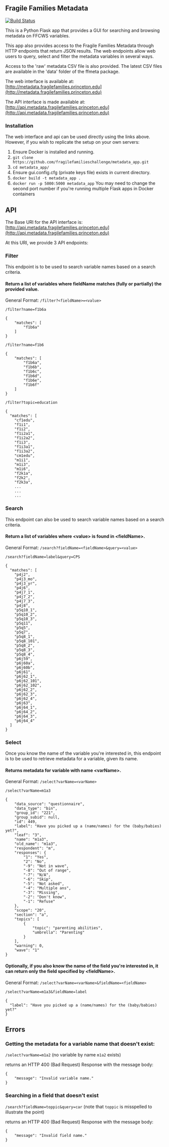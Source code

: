 ## Fragile Families Metadata

[![Build Status](https://travis-ci.org/fragilefamilieschallenge/metadata_app.svg?branch=master)](https://travis-ci.org/fragilefamilieschallenge/metadata_app)

This is a Python Flask app that provides a GUI for searching and browsing metadata on FFCWS variables.

This app also provides access to the Fragile Families Metadata through HTTP endpoints that return JSON results. The web endpoints allow web users to query, select and filter the metadata variables in several ways.

Access to the 'raw' metadata CSV file is also provided. The latest CSV files are available in the 'data' folder of the ffmeta package.

The web interface is available at:
[http://metadata.fragilefamilies.princeton.edu](http://metadata.fragilefamilies.princeton.edu)

The API interface is made available at:
[http://api.metadata.fragilefamilies.princeton.edu](http://api.metadata.fragilefamilies.princeton.edu)

### Installation

The web interface and api can be used directly using the links above. However, if you wish to replicate the setup on your own servers:

1. Ensure Docker is installed and running.
2. `git clone https://github.com/fragilefamilieschallenge/metadata_app.git`
3. `cd metadata_app/`
4. Ensure gui.config.cfg (private keys file) exists in current directory.
5. `docker build -t metadata_app .`
6. `docker run -p 5000:5000 metadata_app` You may need to change the second port number if you're running multiple Flask apps in Docker containers

## API

The Base URI for the API interface is:
[http://api.metadata.fragilefamilies.princeton.edu](http://api.metadata.fragilefamilies.princeton.edu)

At this URI, we provide 3 API endpoints:

### Filter
This endpoint is to be used to search variable names based on a search criteria.

#### Return a list of variables where fieldName matches (fully or partially) the provided value.
General Format: `/filter?<fieldName>=<value>`

`/filter?name=f1b6a`
```
{
    "matches": [
        "f1b6a"
    ]
}
```

`/filter?name=f1b6`
```
{
    "matches": [
        "f1b6a",
        "f1b6b",
        "f1b6c",
        "f1b6d",
        "f1b6e",
        "f1b6f"
    ]
}
```

`/filter?topic=education` 
```
{
  "matches": [
    "cf1edu", 
    "f1i1", 
    "f1i2", 
    "f1i2a1", 
    "f1i2a2", 
    "f1i3", 
    "f1i3a1", 
    "f1i3a2", 
    "cm1edu", 
    "m1i1", 
    "m1i3", 
    "m1i6", 
    "f2k1a", 
    "f2k2", 
    "f2k3a", 
    ...
    ...
    ...
```

### Search
This endpoint can also be used to search variable names based on a search criteria.

#### Return a list of variables where \<value\> is found in \<fieldName\>.
General Format: `/search?fieldName=<fieldName>&query=<value>`

`/search?fieldName=label&query=CPS`
```
{
  "matches": [
    "p4j2", 
    "p4j3_mo", 
    "p4j3_yr", 
    "p4j6", 
    "p4j7_1", 
    "p4j7_2", 
    "p4j7_3", 
    "p4j8", 
    "p5q10_1", 
    "p5q10_2", 
    "p5q10_3", 
    "p5q11", 
    "p5q5", 
    "p5q7", 
    "p5q8_1", 
    "p5q8_101", 
    "p5q8_2", 
    "p5q8_3", 
    "p5q8_4", 
    "p6j59", 
    "p6j60a", 
    "p6j60b", 
    "p6j61", 
    "p6j62_1", 
    "p6j62_101", 
    "p6j62_102", 
    "p6j62_2", 
    "p6j62_3", 
    "p6j62_4", 
    "p6j63", 
    "p6j64_1", 
    "p6j64_2", 
    "p6j64_3", 
    "p6j64_4"
  ]
}
```

### Select
Once you know the name of the variable you're interested in, this endpoint is to be used to retrieve metadata for a variable, given its name.

#### Returns metadata for variable with name \<varName\>.
General Format: `/select?varName=<varName>`

`/select?varName=m1a3`
```
{
    "data_source": "questionnaire",
    "data_type": "bin",
    "group_id": "221",
    "group_subid": null,
    "id": 449,
    "label": "Have you picked up a (name/names) for the (baby/babies) yet?",
    "leaf": "3",
    "name": "m1a3",
    "old_name": "m1a3",
    "respondent": "m",
    "responses": {
        "1": "Yes",
        "2": "No",
        "-9": "Not in wave",
        "-8": "Out of range",
        "-7": "N/A",
        "-6": "Skip",
        "-5": "Not asked",
        "-4": "Multiple ans",
        "-3": "Missing",
        "-2": "Don't know",
        "-1": "Refuse"
    },
    "scope": "20",
    "section": "a",
    "topics": [
        {
            "topic": "parenting abilities",
            "umbrella": "Parenting"
        }
    ],
    "warning": 0,
    "wave": "1"
}
```

#### Optionally, if you also know the name of the field you're interested in, it can return only the field specified by \<fieldName\>.
General Format: `/select?varName=<varName>&fieldName=<fieldName>`

`/select?varName=m1a3&fieldName=label`
```
{
  "label": "Have you picked up a (name/names) for the (baby/babies) yet?"
}
```

## Errors

### Getting the metadata for a variable name that doesn't exist:

`/select?varName=m1a2` (no variable by name `m1a2` exists)

returns an HTTP 400 (Bad Request) Response with the message body:
```
{
    "message": "Invalid variable name."
}
```
### Searching in a field that doesn't exist

`/search?fieldName=toppic&query=car` (note that `toppic` is misspelled to illustrate the point)

returns an HTTP 400 (Bad Request) Response with the message body:
```
{
    "message": "Invalid field name."
}
```
